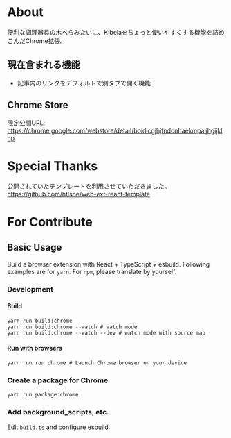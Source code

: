 # About 

便利な調理器具の木べらみたいに、Kibelaをちょっと使いやすくする機能を詰めこんだChrome拡張。 

## 現在含まれる機能

- 記事内のリンクをデフォルトで別タブで開く機能

## Chrome Store

限定公開URL: https://chrome.google.com/webstore/detail/boidicgjhjfndonhaekmpaijhgijklhp

# Special Thanks

公開されていたテンプレートを利用させていただきました。
https://github.com/htlsne/web-ext-react-template

# For Contribute
## Basic Usage

Build a browser extension with React + TypeScript + esbuild.
Following examples are for `yarn`. For `npm`, please translate by yourself.

### Development

#### Build

```shell
yarn run build:chrome
yarn run build:chrome --watch # watch mode
yarn run build:chrome --watch --dev # watch mode with source map
```

#### Run with browsers

```shell
yarn run run:chrome # Launch Chrome browser on your device
```

### Create a package for Chrome

```
yarn run package:chrome
```

### Add background_scripts, etc.

Edit `build.ts` and configure [esbuild](https://esbuild.github.io/).

